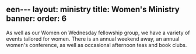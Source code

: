 een---
layout: ministry
title: Women's Ministry
banner:
order: 6
---

As well as our Women on Wednesday fellowship group, we have a variety of events tailored for women. 
There is an annual weekend away, an annual women's conference, as well as occasional afternoon 
teas and book clubs.

